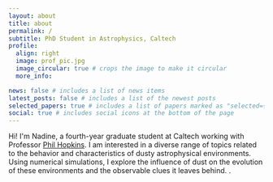 ```yaml
---
layout: about
title: about
permalink: /
subtitle: PhD Student in Astrophysics, Caltech
profile:
  align: right
  image: prof_pic.jpg
  image_circular: true # crops the image to make it circular
  more_info: 

news: false # includes a list of news items
latest_posts: false # includes a list of the newest posts
selected_papers: true # includes a list of papers marked as "selected={true}"
social: true # includes social icons at the bottom of the page
---
```


Hi! I'm Nadine, a fourth-year graduate student at Caltech working with Professor <a href="http://www.tapir.caltech.edu/~phopkins/Site/"> Phil Hopkins</a>. I am interested in a diverse range of topics related to the behavior and characteristics of dusty astrophysical environments. Using numerical simulations, I explore the influence of dust on the evolution of these environments and the observable clues it leaves behind. 
. 
